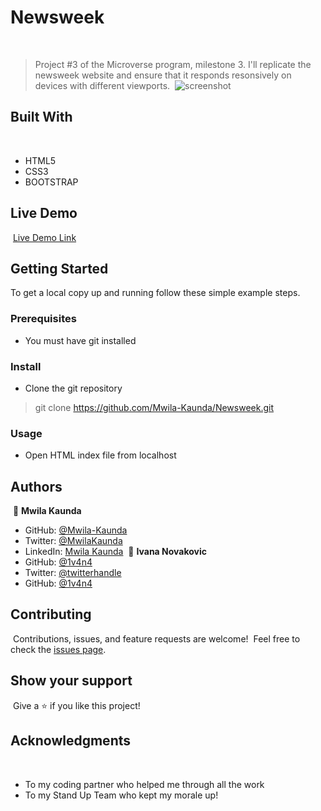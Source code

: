 # Newsweek
​
> Project #3 of the Microverse program, milestone 3. I'll replicate the newsweek website and ensure that it responds resonsively on devices with different viewports.
​
![screenshot](https://user-images.githubusercontent.com/65791349/113627464-dab29f00-9663-11eb-969b-54b79155bed5.png)
​
## Built With
​
- HTML5
- CSS3
- BOOTSTRAP
​
## Live Demo
​
[Live Demo Link](https://mwila-kaunda.github.io/Newsweek/)
​
## Getting Started

To get a local copy up and running follow these simple example steps.

### Prerequisites

- You must have git installed

### Install

- Clone the git repository

> git clone https://github.com/Mwila-Kaunda/Newsweek.git

### Usage

- Open HTML index file from localhost
​
## Authors
​
👤 **Mwila Kaunda**
​
- GitHub: [@Mwila-Kaunda](https://github.com/Mwila-Kaunda)
- Twitter: [@MwilaKaunda](https://twitter.com/MwilaKaunda)
- LinkedIn: [Mwila Kaunda](https://www.linkedin.com/in/MwilaKaunda/)
​
👤 **Ivana Novakovic**
- GitHub: [@1v4n4](https://github.com/1v4n4)
- Twitter: [@twitterhandle](https://twitter.com/codeIv1)
- GitHub: [@1v4n4](https://github.com/1v4n4)

## Contributing
​
Contributions, issues, and feature requests are welcome!
​
Feel free to check the [issues page](https://github.com/mwila-kaunda/Newsweek/issues).
​
## Show your support
​
Give a ⭐️ if you like this project!
​
## Acknowledgments
​
- To my coding partner who helped me through all the work
- To my Stand Up Team who kept my morale up!